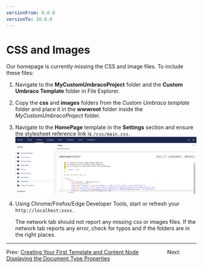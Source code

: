 ```yaml
---
versionFrom: 9.0.0
versionTo: 10.0.0
---
```

# CSS and Images

Our homepage is currently missing the CSS and image files. To include these files:

1. Navigate to the **MyCustomUmbracoProject** folder and the **Custom Umbraco Template** folder in File Explorer.
2. Copy the **css** and **images** folders from the *Custom Umbraco template* folder and place it in the **wwwroot** folder inside the *MyCustomUmbracoProject* folder.
3. Navigate to the **HomePage** template in the **Settings** section and ensure the stylesheet reference link is `/css/main.css`.
    ![Master Template](images/Master-Template.png)
4. Using Chrome/Firefox/Edge Developer Tools, start or refresh your `http://localhost:xxxx.`

    The network tab should not report any missing css or images files. If the network tab reports any error, check for typos and if the folders are in the right places.

---

Prev: [Creating Your First Template and Content Node](../Creating-Your-First-Template-and-Content-Node) &emsp; &emsp; &emsp; &emsp;  Next: [Displaying the Document Type Properties](../Displaying-the-Document-Type-Properties)
